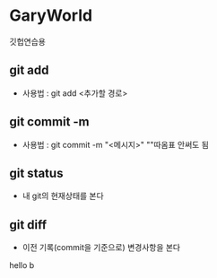 # GaryWorld

깃헙연습용

## git add

- 사용법 : git add <추가할 경로>

## git commit -m

- 사용법 : git commit -m "<메시지>"
  ""따옴표 안써도 됨

## git status

- 내 git의 현재상태를 본다

## git diff

- 이전 기록(commit을 기준으로) 변경사항을 본다

hello b
